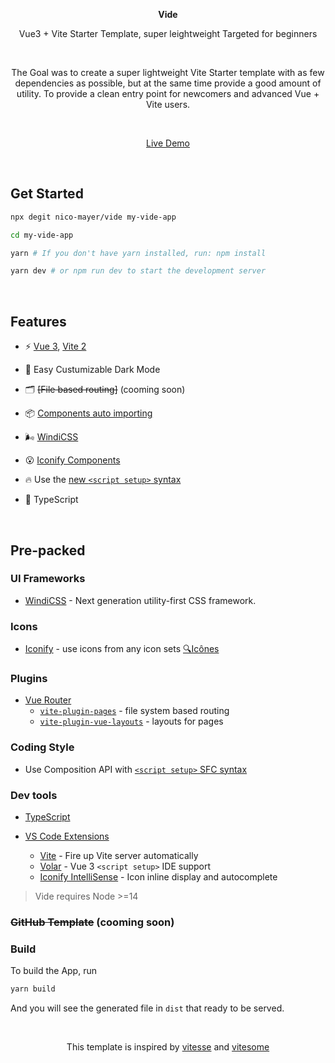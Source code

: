 <p align='center'>
  <b>Vide</b>
</p>

<p align='center'>
Vue3 + Vite Starter Template, super leightweight Targeted for beginners
</p> 

<br>

<p align='center'>
The Goal was to create a super lightweight Vite Starter template with as few dependencies as possible, but at the same time provide a good amount of utility.
To provide a clean entry point for newcomers and advanced Vue + Vite users.
</p>

<br>

<p align='center'>
<a href="https://enchanting-semifreddo-05116e.netlify.app/">Live Demo</a>
</p>

<br>

## Get Started

```bash
npx degit nico-mayer/vide my-vide-app

cd my-vide-app

yarn # If you don't have yarn installed, run: npm install

yarn dev # or npm run dev to start the development server
```

<br>

## Features

- ⚡️ [Vue 3](https://github.com/vuejs/vue-next), [Vite 2](https://github.com/vitejs/vite)

- 🌙 Easy Custumizable Dark Mode

- 🗂 <del>[File based routing]</del> (cooming soon)

- 📦 [Components auto importing](./src/components)

- 🌬️ [WindiCSS](https://github.com/windicss/windicss)

- 😮 [Iconify Components](https://github.com/iconify) 

- 🔥 Use the [new `<script setup>` syntax](https://github.com/vuejs/rfcs/pull/227)

- 💪 TypeScript

<br>


## Pre-packed

### UI Frameworks

- [WindiCSS](https://github.com/windicss/windicss) - Next generation utility-first CSS framework.

### Icons

- [Iconify](https://iconify.design) - use icons from any icon sets [🔍Icônes](https://icones.netlify.app/)

### Plugins

- [Vue Router](https://github.com/vuejs/vue-router)
  - [`vite-plugin-pages`](https://github.com/hannoeru/vite-plugin-pages) - file system based routing
  - [`vite-plugin-vue-layouts`](https://github.com/JohnCampionJr/vite-plugin-vue-layouts) - layouts for pages

### Coding Style

- Use Composition API with [`<script setup>` SFC syntax](https://github.com/vuejs/rfcs/pull/227)

### Dev tools

- [TypeScript](https://www.typescriptlang.org/)

- [VS Code Extensions](./.vscode/extensions.json)
  - [Vite](https://marketplace.visualstudio.com/items?itemName=antfu.vite) - Fire up Vite server automatically
  - [Volar](https://marketplace.visualstudio.com/items?itemName=johnsoncodehk.volar) - Vue 3 `<script setup>` IDE support
  - [Iconify IntelliSense](https://marketplace.visualstudio.com/items?itemName=antfu.iconify) - Icon inline display and autocomplete


> Vide requires Node >=14

### <del>GitHub Template</del> (cooming soon)


### Build

To build the App, run

```bash
yarn build
```

And you will see the generated file in `dist` that ready to be served.

<br>

<p align="center">This template is inspired by <a href="https://github.com/antfu/vitesse">vitesse</a> and <a href="https://github.com/alvarosabu/vitesome">vitesome</a></p>
